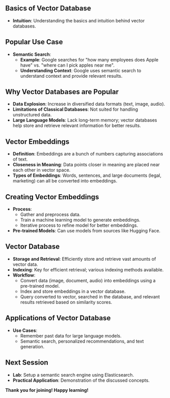 
## Basics of Vector Database
- **Intuition**: Understanding the basics and intuition behind vector databases.

## Popular Use Case
- **Semantic Search**:
  - **Example**: Google searches for "how many employees does Apple have" vs. "where can I pick apples near me".
  - **Understanding Context**: Google uses semantic search to understand context and provide relevant results.

## Why Vector Databases are Popular
- **Data Explosion**: Increase in diversified data formats (text, image, audio).
- **Limitations of Classical Databases**: Not suited for handling unstructured data.
- **Large Language Models**: Lack long-term memory; vector databases help store and retrieve relevant information for better results.

## Vector Embeddings
- **Definition**: Embeddings are a bunch of numbers capturing associations of text.
- **Closeness in Meaning**: Data points closer in meaning are placed near each other in vector space.
- **Types of Embeddings**: Words, sentences, and large documents (legal, marketing) can all be converted into embeddings.

## Creating Vector Embeddings
- **Process**:
  - Gather and preprocess data.
  - Train a machine learning model to generate embeddings.
  - Iterative process to refine model for better embeddings.
- **Pre-trained Models**: Can use models from sources like Hugging Face.

## Vector Database
- **Storage and Retrieval**: Efficiently store and retrieve vast amounts of vector data.
- **Indexing**: Key for efficient retrieval; various indexing methods available.
- **Workflow**:
  - Convert data (image, document, audio) into embeddings using a pre-trained model.
  - Index and store embeddings in a vector database.
  - Query converted to vector, searched in the database, and relevant results retrieved based on similarity scores.

## Applications of Vector Database
- **Use Cases**:
  - Remember past data for large language models.
  - Semantic search, personalized recommendations, and text generation.

## Next Session
- **Lab**: Setup a semantic search engine using Elasticsearch.
- **Practical Application**: Demonstration of the discussed concepts.

**Thank you for joining! Happy learning!**

